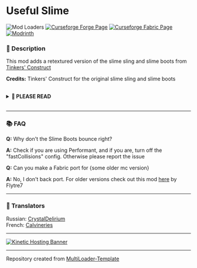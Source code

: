 # Useful Slime

![Mod Loaders](https://img.shields.io/badge/Mod%20Loaders-Forge%20%26%20Fabric-green?style=for-the-badge)
[![Curseforge Forge Page](https://img.shields.io/badge/Curseforge%20Page-Forge-orange?style=for-the-badge&logo=curseforge "Curseforge Forge page")](https://www.curseforge.com/minecraft/mc-mods/useful-slime)
[![Curseforge Fabric Page](https://img.shields.io/badge/Curseforge%20Page-Fabric-orange?style=for-the-badge&logo=curseforge "Curseforge Fabric page")](https://www.curseforge.com/minecraft/mc-mods/useful-slime-fabric)
[![Modrinth](https://img.shields.io/badge/Modrinth-Page-1bd96a?style=for-the-badge "Modrinth page")](https://modrinth.com/mod/useful-slime)

### **📘 Description**
This mod adds a retextured version of the slime sling and slime boots from [Tinkers' Construct](https://curseforge.com/minecraft/mc-mods/tinkers-construct)

**Credits:** Tinkers' Construct for the original slime sling and slime boots

<br>
<details>
<summary><b>📜 PLEASE READ</b></summary>
<ul>
<li>You may use this mod in modpacks</li>
<li>You may translate this mod into any language (Just make a pull request on github)</li>
<li>You may make resource/data packs</li>
<hr>
<li>You may <b>NOT</b> sell anything under the following directories "Common/src/main/resources", "Forge/src/main/resources", "Fabric/src/main/resources"</li>
</ul>
</details>
<br>

---

### **📚 FAQ**

**Q:** Why don't the Slime Boots bounce right?

**A:** Check if you are using Performant, and if you are, turn off the "fastCollisions" config. Otherwise please report the issue

**Q:** Can you make a Fabric port for {some older mc version}

**A:** No, I don't back port. For older versions check out this mod [here](https://www.curseforge.com/minecraft/mc-mods/slime-sling) by Flytre7

---

### **💬 Translators**
Russian: [CrystalDelirium](https://www.curseforge.com/members/crystaldelirium)<br>
French: [Calvineries](https://github.com/Calvineries)

---

[![Kinetic Hosting Banner](https://i.imgur.com/u6Fn0I0.png)](https://billing.kinetichosting.net/aff.php?aff=124)

---

Repository created from [MultiLoader-Template](https://github.com/jaredlll08/MultiLoader-Template/tree/1.19)
